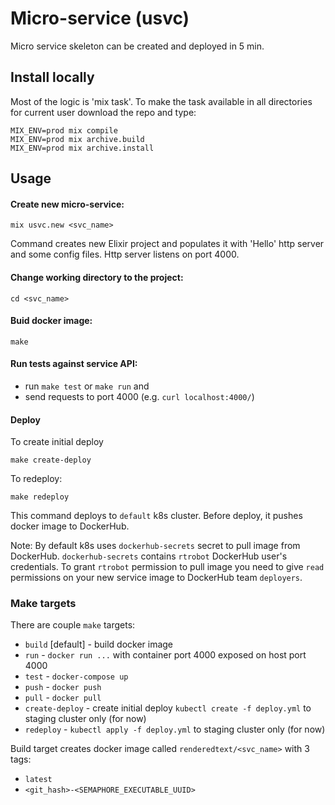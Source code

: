 # Micro-service (usvc)
Micro service skeleton can be created and deployed in 5 min.

## Install locally
Most of the logic is 'mix task'.
To make the task available in all directories for current user
download the repo and type:

```
MIX_ENV=prod mix compile
MIX_ENV=prod mix archive.build
MIX_ENV=prod mix archive.install
```

## Usage

#### Create new micro-service:
```
mix usvc.new <svc_name>
```

Command creates new Elixir project and populates it with
'Hello' http server and some config files.
Http server listens on port 4000.

#### Change working directory to the project:
```
cd <svc_name>
```

#### Buid docker image:
```
make
```

#### Run tests against service API:
- run `make test` or `make run` and
- send requests to port 4000 (e.g. `curl localhost:4000/`)

#### Deploy
To create initial deploy
```
make create-deploy
```

To redeploy:
```
make redeploy
```

This command deploys to `default` k8s cluster.
Before deploy, it pushes docker image to DockerHub.

Note: By default k8s uses `dockerhub-secrets` secret to pull image from DockerHub.
`dockerhub-secrets` contains `rtrobot` DockerHub user's credentials.
To grant `rtrobot` permission to pull image
you need to give `read` permissions on your new service image
to DockerHub team `deployers`.

### Make targets
There are couple `make` targets:
- `build` [default] - build docker image
- `run` - `docker run ...` with container port 4000 exposed on host port 4000
- `test` - `docker-compose up`
- `push` - `docker push`
- `pull` - `docker pull`
- `create-deploy` - create initial deploy `kubectl create -f deploy.yml` to staging cluster only (for now)
- `redeploy` - `kubectl apply -f deploy.yml` to staging cluster only (for now)

Build target creates docker image called `renderedtext/<svc_name>`
with 3 tags:
- `latest`
- `<git_hash>-<SEMAPHORE_EXECUTABLE_UUID>`
